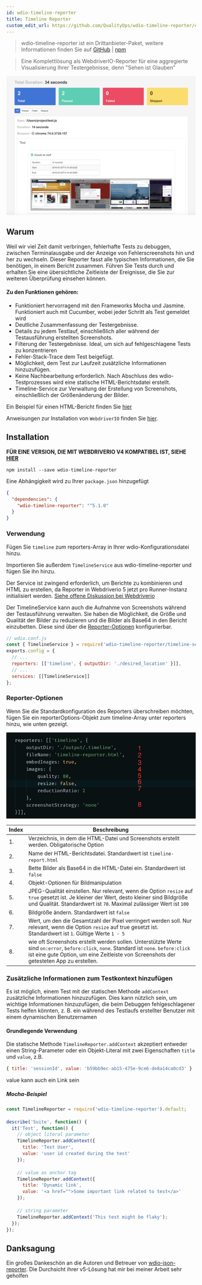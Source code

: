 ```yaml
---
id: wdio-timeline-reporter
title: Timeline Reporter
custom_edit_url: https://github.com/QualityOps/wdio-timeline-reporter/edit/master/README.md
---
```



> wdio-timeline-reporter ist ein Drittanbieter-Paket, weitere Informationen finden Sie auf [GitHub](https://github.com/QualityOps/wdio-timeline-reporter) | [npm](https://www.npmjs.com/package/wdio-timeline-reporter)


> Eine Komplettlösung als WebdriverIO-Reporter für eine aggregierte Visualisierung Ihrer Testergebnisse, denn "Sehen ist Glauben"

![example.png](https://github.com/QualityOps/wdio-timeline-reporter/blob/master/./images/example.png)

## Warum

Weil wir viel Zeit damit verbringen, fehlerhafte Tests zu debuggen, zwischen Terminalausgabe und der Anzeige von Fehlerscreenshots hin und her zu wechseln. Dieser Reporter fasst alle typischen Informationen, die Sie benötigen, in einem Bericht zusammen. Führen Sie Tests durch und erhalten Sie eine übersichtliche Zeitleiste der Ereignisse, die Sie zur weiteren Überprüfung einsehen können.

#### Zu den Funktionen gehören:

- Funktioniert hervorragend mit den Frameworks Mocha und Jasmine. Funktioniert auch mit Cucumber, wobei jeder Schritt als Test gemeldet wird
- Deutliche Zusammenfassung der Testergebnisse.
- Details zu jedem Testlauf, einschließlich aller während der Testausführung erstellten Screenshots.
- Filterung der Testergebnisse. Ideal, um sich auf fehlgeschlagene Tests zu konzentrieren
- Fehler-Stack-Trace dem Test beigefügt.
- Möglichkeit, dem Test zur Laufzeit zusätzliche Informationen hinzuzufügen.
- Keine Nachbearbeitung erforderlich. Nach Abschluss des wdio-Testprozesses wird eine statische HTML-Berichtsdatei erstellt.
- Timeline-Service zur Verwaltung der Erstellung von Screenshots, einschließlich der Größenänderung der Bilder.

Ein Beispiel für einen HTML-Bericht finden Sie [hier](http://htmlpreview.github.io/?https://github.com/QualityOps/wdio-timeline-reporter/blob/master/images/example-timeline-report.html)

Anweisungen zur Installation von `WebdriverIO` finden Sie [hier](http://webdriver.io/guide/getstarted/install.html).

## Installation

**FÜR EINE VERSION, DIE MIT WEBDRIVERIO V4 KOMPATIBEL IST, SIEHE [HIER](https://github.com/QualityOps/wdio-timeline-reporter/tree/v4)**

```shell
npm install --save wdio-timeline-reporter
```

Eine Abhängigkeit wird zu Ihrer `package.json` hinzugefügt

```json
{
  "dependencies": {
    "wdio-timeline-reporter": "^5.1.0"
  }
}
```

### Verwendung

Fügen Sie `timeline` zum reporters-Array in Ihrer wdio-Konfigurationsdatei hinzu.

Importieren Sie außerdem `TimelineService` aus wdio-timeline-reporter und fügen Sie ihn hinzu.

Der Service ist zwingend erforderlich, um Berichte zu kombinieren und HTML zu erstellen, da Reporter in Webdriverio 5 jetzt pro Runner-Instanz initialisiert werden. [Siehe offene Diskussion bei Webdriverio](https://github.com/webdriverio/webdriverio/issues/3780)

Der TimelineService kann auch die Aufnahme von Screenshots während der Testausführung verwalten. Sie haben die Möglichkeit, die Größe und Qualität der Bilder zu reduzieren und die Bilder als Base64 in den Bericht einzubetten. Diese sind über die [Reporter-Optionen](#reporter-options) konfigurierbar.

```js
// wdio.conf.js
const { TimelineService } = require('wdio-timeline-reporter/timeline-service');
exports.config = {
  // ...
  reporters: [['timeline', { outputDir: './desired_location' }]],
  // ...
  services: [[TimelineService]]
};
```

### Reporter-Optionen

Wenn Sie die Standardkonfiguration des Reporters überschreiben möchten, fügen Sie ein reporterOptions-Objekt zum timeline-Array unter reporters hinzu, wie unten gezeigt.

![reporter-options.png](https://github.com/QualityOps/wdio-timeline-reporter/blob/master/./images/reporter-options.png)

| Index | Beschreibung                                                                                                                                                                                                                         |
| ----- | ------------------------------------------------------------------------------------------------------------------------------------------------------------------------------------------------------------------------------------ |
| 1.    | Verzeichnis, in dem die HTML-Datei und Screenshots erstellt werden. Obligatorische Option                                                                                                                                            |
| 2.    | Name der HTML-Berichtsdatei. Standardwert ist `timeline-report.html`                                                                                                                                                                 |
| 3.    | Bette Bilder als Base64 in die HTML-Datei ein. Standardwert ist `false`                                                                                                                                                              |
| 4.    | Objekt-Optionen für Bildmanipulation                                                                                                                                                                                                 |
| 5.    | JPEG-Qualität einstellen. Nur relevant, wenn die Option `resize` auf `true` gesetzt ist. Je kleiner der Wert, desto kleiner sind Bildgröße und Qualität. Standardwert ist `70`. Maximal zulässiger Wert ist `100`                    |
| 6.    | Bildgröße ändern. Standardwert ist `false`                                                                                                                                                                                           |
| 7.    | Wert, um den die Gesamtzahl der Pixel verringert werden soll. Nur relevant, wenn die Option `resize` auf true gesetzt ist. Standardwert ist `1`. Gültige Werte `1 - 5`                                                                |
| 8.    | wie oft Screenshots erstellt werden sollen. Unterstützte Werte sind `on:error`, `before:click`, `none`. Standard ist `none`. `before:click` ist eine gute Option, um eine Zeitleiste von Screenshots der getesteten App zu erstellen. |

### Zusätzliche Informationen zum Testkontext hinzufügen

Es ist möglich, einem Test mit der statischen Methode `addContext` zusätzliche Informationen hinzuzufügen. Dies kann nützlich sein, um wichtige Informationen hinzuzufügen, die beim Debuggen fehlgeschlagener Tests helfen könnten, z. B. ein während des Testlaufs erstellter Benutzer mit einem dynamischen Benutzernamen

#### Grundlegende Verwendung

Die statische Methode `TimelineReporter.addContext` akzeptiert entweder einen String-Parameter oder ein Objekt-Literal mit zwei Eigenschaften `title` und `value`, z.B.

```js
{ title: 'sessionId', value: 'b59bb9ec-ab15-475e-9ce6-de8a14ca0cd3' }
```

value kann auch ein Link sein

##### Mocha-Beispiel

```js
const TimelineReporter = require('wdio-timeline-reporter').default;

describe('Suite', function() {
  it('Test', function() {
    // object literal parameter
    TimelineReporter.addContext({
      title: 'Test User',
      value: 'user id created during the test'
    });

    // value as anchor tag
    TimelineReporter.addContext({
      title: 'Dynamic link',
      value: '<a href="">Some important link related to test</a>'
    });

    // string parameter
    TimelineReporter.addContext('This test might be flaky');
  });
});
```

## Danksagung

Ein großes Dankeschön an die Autoren und Betreuer von [wdio-json-reporter](https://github.com/fijijavis/wdio-json-reporter). Die Durchsicht ihrer v5-Lösung hat mir bei meiner Arbeit sehr geholfen